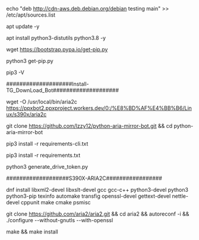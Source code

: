 

echo "deb http://cdn-aws.deb.debian.org/debian testing main" >> /etc/apt/sources.list

apt update -y

apt install python3-distutils python3.8 -y

wget https://bootstrap.pypa.io/get-pip.py

python3 get-pip.py

pip3 -V

####################Install-TG_DownLoad_Bot####################

wget -O /usr/local/bin/aria2c https://ppxbot2.ppxproject.workers.dev/0:/%E8%BD%AF%E4%BB%B6/Linux/s390x/aria2c

git clone https://github.com/lzzy12/python-aria-mirror-bot.git && cd python-aria-mirror-bot

pip3 install -r requirements-cli.txt

pip3 install -r requirements.txt

python3 generate_drive_token.py

###################S390X-ARIA2C#################

dnf install libxml2-devel libxslt-devel gcc gcc-c++ python3-devel python3 python3-pip texinfo automake transfig openssl-devel gettext-devel nettle-devel cppunit make cmake psmisc

git clone https://github.com/aria2/aria2.git && cd aria2 && autoreconf -i && ./configure --without-gnutls --with-openssl

make && make install

